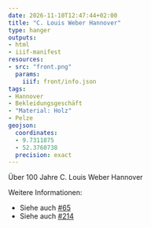 ```yaml
---
date: 2026-11-10T12:47:44+02:00
title: "C. Louis Weber Hannover"
type: hanger
outputs:
- html
- iiif-manifest
resources:
- src: "front.png"
  params:
    iiif: front/info.json
tags:
- Hannover
- Bekleidungsgeschäft
- "Material: Holz"
- Pelze
geojson:
  coordinates:
  - 9.7311875
  - 52.3760738
  precision: exact
---
```

Über 100 Jahre
C. Louis Weber
Hannover

<div class="notes">
  Weitere Informationen:
  <ul>
    <li>Siehe auch <a href="/post/65">#65</a></li>
    <li>Siehe auch <a href="/post/214">#214</a></li>
  </ul>
</div>
